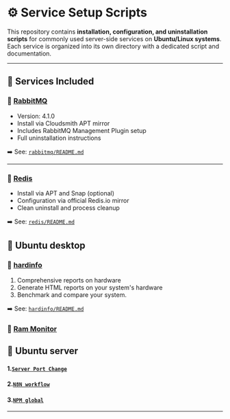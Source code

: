 # ⚙️ Service Setup Scripts

This repository contains **installation, configuration, and uninstallation scripts** for commonly used server-side services on **Ubuntu/Linux systems**. Each service is organized into its own directory with a dedicated script and documentation.

---

## 📁 Services Included

### 🐰 [RabbitMQ](./rabbitmq/)

- Version: 4.1.0
- Install via Cloudsmith APT mirror
- Includes RabbitMQ Management Plugin setup
- Full uninstallation instructions

➡️ See: [`rabbitmq/README.md`](./rabbitmq/README.md)

---

### 🧠 [Redis](./redis/)

- Install via APT and Snap (optional)
- Configuration via official Redis.io mirror
- Clean uninstall and process cleanup

➡️ See: [`redis/README.md`](./redis/README.md)


## 📁 Ubuntu desktop

### 🧠 [hardinfo](./ubuntu_desktop/)

1. Comprehensive reports on hardware
2. Generate HTML reports on your system's hardware
3. Benchmark and compare your system.

➡️ See: [`hardinfo/README.md`](./ubuntu_desktop/README.md)

### 🧠 [Ram Monitor](./ubuntu_desktop/ram_monti.md)


## 📁 Ubuntu server

#### 1.[`Server Port Change`](./ubuntu_server/server_port.md)
#### 2.[`N8N workflow`](./ubuntu_server/n8n.md)
#### 3.[`NPM global`](./ubuntu_server/npm.md)
---

